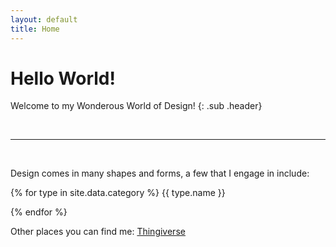 ```yaml
---
layout: default
title: Home
---
```


<div class="ui center aligned header line" markdown="1">

# Hello World!

Welcome to my Wonderous World of Design!
{: .sub .header}

</div>

<!-- If you think any aspect of software development doesn't involve design, 
then you might doing something wrong.
{: .ui .grey .stacked .padded .segment}

When you come across a well written piece of code, 
it is truly a work of art to be admired.
{: .ui .grey .stacked .padded .segment}
 -->
<br/>

---

<br/>

<div class="ui basic segment" markdown="1">

Design comes in many shapes and forms, a few that I engage in include:

{% for type in site.data.category %}
<i class="{{type.icon}} icon"></i> {{ type.name }}

{% endfor %}

</div>

<div class="ui basic segment" markdown="1">

Other places you can find me:
[<i class="linkedin icon"></i>](https://www.linkedin.com/in/cfrezynski/)
[<i class="github icon"></i>](https://github.com/RedFrez/)
[Thingiverse](https://www.thingiverse.com/redfrez/designs)

</div>